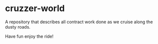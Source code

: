# cruzzer-world
A repository that describes all contract work done as we cruise along the dusty roads.

Have fun enjoy the ride!
